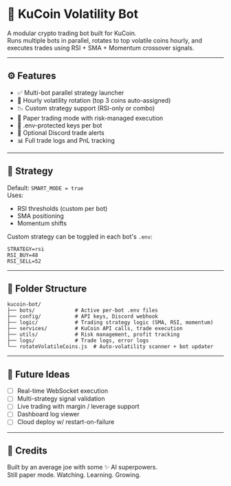 
# 🧠 KuCoin Volatility Bot

A modular crypto trading bot built for KuCoin.  
Runs multiple bots in parallel, rotates to top volatile coins hourly, and executes trades using RSI + SMA + Momentum crossover signals.

---

## ⚙️ Features

- ✅ Multi-bot parallel strategy launcher  
- 🔁 Hourly volatility rotation (top 3 coins auto-assigned)
- 📉 Custom strategy support (RSI-only or combo)
- 💸 Paper trading mode with risk-managed execution  
- 🔐 .env-protected keys per bot  
- 🔔 Optional Discord trade alerts  
- 📊 Full trade logs and PnL tracking

---

## 🧪 Strategy

Default: `SMART_MODE = true`  
Uses:
- RSI thresholds (custom per bot)
- SMA positioning
- Momentum shifts

Custom strategy can be toggled in each bot's `.env`:
```env
STRATEGY=rsi
RSI_BUY=48
RSI_SELL=52
```

---

## 📂 Folder Structure

```
kucoin-bot/
├── bots/             # Active per-bot .env files
├── config/           # API keys, Discord webhook
├── logic/            # Trading strategy logic (SMA, RSI, momentum)
├── services/         # KuCoin API calls, trade execution
├── utils/            # Risk management, profit tracking
├── logs/             # Trade logs, error logs
└── rotateVolatileCoins.js  # Auto-volatility scanner + bot updater
```

---

## 🚀 Future Ideas

- [ ] Real-time WebSocket execution  
- [ ] Multi-strategy signal validation  
- [ ] Live trading with margin / leverage support  
- [ ] Dashboard log viewer  
- [ ] Cloud deploy w/ restart-on-failure  

---

## 🧠 Credits

Built by an average joe with some ✨ AI superpowers.  
Still paper mode. Watching. Learning. Growing.
